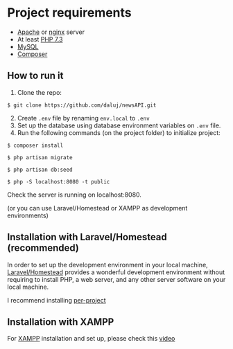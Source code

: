 # Project requirements
* [Apache](https://httpd.apache.org/download.cgi) or [nginx](https://nginx.org/en/download.html) server
* At least [PHP 7.3](https://www.php.net/releases/7_3_0.php)
* [MySQL](https://www.mysql.com/)
* [Composer](https://getcomposer.org/)

## How to run it
1. Clone the repo:
```
$ git clone https://github.com/daluj/newsAPI.git
```
2. Create `.env` file by renaming `env.local` to `.env`
3. Set up the database using database environment variables on `.env` file. 
3. Run the following commands (on the project folder) to initialize project:
```
$ composer install
```

```
$ php artisan migrate
```

```
$ php artisan db:seed
```

```
$ php -S localhost:8080 -t public
```

Check the server is running on localhost:8080.

(or you can use Laravel/Homestead or XAMPP as development environments)

## Installation with Laravel/Homestead (recommended)
In order to set up the development environment in your local machine, [Laravel/Homestead](https://laravel.com/docs/8.x/homestead) provides a wonderful development environment without requiring to install PHP, a web server, and any other server software on your local machine. 

I recommend installing [per-project](https://laravel.com/docs/8.x/homestead#per-project-installation)

## Installation with XAMPP
For [XAMPP](https://www.apachefriends.org/download.html) installation and set up, please check this [video](https://www.youtube.com/watch?v=k9em7Ey00xQ)
